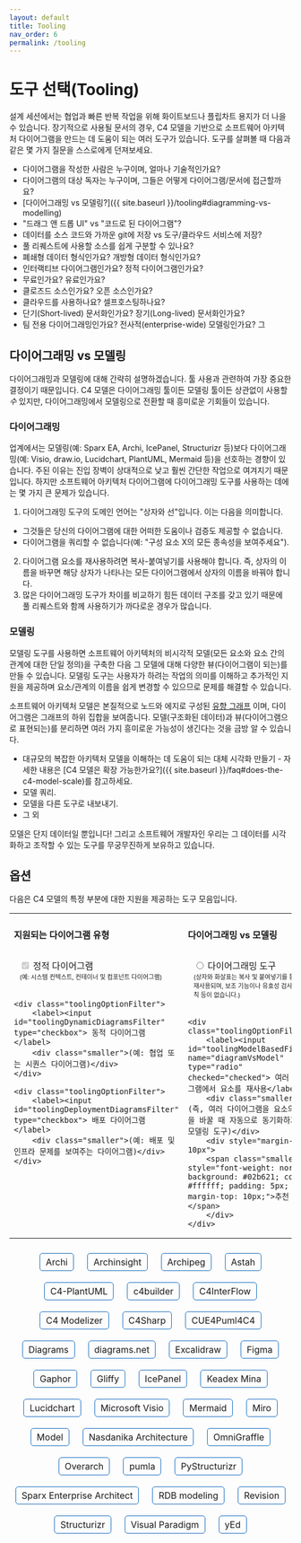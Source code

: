 ```yaml
---
layout: default
title: Tooling
nav_order: 6
permalink: /tooling
---
```


# 도구 선택(Tooling)

설계 세션에서는 협업과 빠른 반복 작업을 위해 화이트보드나 플립차트 용지가 더 나을 수 있습니다. 장기적으로 사용될 문서의 경우, C4 모델을 기반으로 소프트웨어 아키텍처 다이어그램을 만드는 데 도움이 되는 여러 도구가 있습니다. 도구를 살펴볼 때 다음과 같은 몇 가지 질문을 스스로에게 던져보세요.

- 다이어그램을 작성한 사람은 누구이며, 얼마나 기술적인가요?
- 다이어그램의 대상 독자는 누구이며, 그들은 어떻게 다이어그램/문서에 접근할까요?
- [다이어그래밍 vs 모델링?]({{ site.baseurl }}/tooling#diagramming-vs-modelling)
- "드래그 앤 드롭 UI" vs "코드로 된 다이어그램"?
- 데이터를 소스 코드와 가까운 git에 저장 vs 도구/클라우드 서비스에 저장?
- 풀 리퀘스트에 사용할 소스를 쉽게 구분할 수 있나요?
- 폐쇄형 데이터 형식인가요? 개방형 데이터 형식인가요?
- 인터랙티브 다이어그램인가요? 정적 다이어그램인가요?
- 무료인가요? 유료인가요?
- 클로즈드 소스인가요? 오픈 소스인가요?
- 클라우드를 사용하나요? 셀프호스팅하나요?
- 단기(Short-lived) 문서화인가요? 장기(Long-lived) 문서화인가요?
- 팀 전용 다이어그래밍인가요? 전사적(enterprise-wide) 모델링인가요?
  그

## 다이어그래밍 vs 모델링

다이어그래밍과 모델링에 대해 간략히 설명하겠습니다. 툴 사용과 관련하여 가장 중요한 결정이기 때문입니다. C4 모델은 다이어그래밍 툴이든 모델링 툴이든 상관없이 사용할 _수_ 있지만, 다이어그래밍에서 모델링으로 전환할 때 흥미로운 기회들이 있습니다.

### 다이어그래밍

업계에서는 모델링(예: Sparx EA, Archi, IcePanel, Structurizr 등)보다 다이어그래밍(예: Visio, draw.io, Lucidchart, PlantUML, Mermaid 등)을 선호하는 경향이 있습니다. 주된 이유는 진입 장벽이 상대적으로 낮고 훨씬 간단한 작업으로 여겨지기 때문입니다. 하지만 소프트웨어 아키텍처 다이어그램에 다이어그래밍 도구를 사용하는 데에는 몇 가지 큰 문제가 있습니다.

1. 다이어그래밍 도구의 도메인 언어는 "상자와 선"입니다. 이는 다음을 의미합니다.

- 그것들은 당신의 다이어그램에 대한 어떠한 도움이나 검증도 제공할 수 없습니다.
- 다이어그램을 쿼리할 수 없습니다(예: "구성 요소 X의 모든 종속성을 보여주세요").

2. 다이어그램 요소를 재사용하려면 복사-붙여넣기를 사용해야 합니다. 즉, 상자의 이름을 바꾸면 해당 상자가 나타나는 모든 다이어그램에서 상자의 이름을 바꿔야 합니다.
3. 많은 다이어그래밍 도구가 차이를 비교하기 힘든 데이터 구조를 갖고 있기 때문에 풀 리퀘스트와 함께 사용하기가 까다로운 경우가 많습니다.

### 모델링

모델링 도구를 사용하면 소프트웨어 아키텍처의 비시각적 모델(모든 요소와 요소 간의 관계에 대한 단일 정의)을 구축한 다음 그 모델에 대해 다양한 뷰(다이어그램이 되는)를 만들 수 있습니다. 모델링 도구는 사용자가 하려는 작업의 의미를 이해하고 추가적인 지원을 제공하며 요소/관계의 이름을 쉽게 변경할 수 있으므로 문제를 해결할 수 있습니다.

소프트웨어 아키텍처 모델은 본질적으로 노드와 에지로 구성된 [유향 그래프](https://en.wikipedia.org/wiki/Directed_graph) 이며, 다이어그램은 그래프의 하위 집합을 보여줍니다. 모델(구조화된 데이터)과 뷰(다이어그램으로 표현되는)를 분리하면 여러 가지 흥미로운 가능성이 생긴다는 것을 금방 알 수 있습니다.

- 대규모의 복잡한 아키텍처 모델을 이해하는 데 도움이 되는 대체 시각화 만들기 - 자세한 내용은 [C4 모델은 확장 가능한가요?]({{ site.baseurl }}/faq#does-the-c4-model-scale)를 참고하세요.
- 모델 쿼리.
- 모델을 다른 도구로 내보내기.
- 그 외

모델은 단지 데이터일 뿐입니다! 그리고 소프트웨어 개발자인 우리는 그 데이터를 시각화하고 조작할 수 있는 도구를 무궁무진하게 보유하고 있습니다.

## 옵션

다음은 C4 모델의 특정 부분에 대한 지원을 제공하는 도구 모음입니다.

<script type="application/javascript" src="https://code.jquery.com/jquery-3.7.1.slim.min.js"></script>

<style>
.toolingOptionFilter {
    margin: 10px 20px 20px 10px;
    display: inline-block;
}
.toolingOption {
    font-size: 16px;
    display: inline-block;
    margin: 10px;
    border: solid 1px #1168BD;
    padding: 5px 10px 5px 10px;
    border-radius: 5px;
}
.toolingOption:hover {
    background: #1168BD;
    color: #ffffff;
}
.toolingOption:hover a {
    color: #ffffff;
}
.toolingOption a {
    text-decoration: none;
}
.toolingOption a:hover {
    background: #1168BD;
    color: #ffffff;
    text-decoration: none;
}
.centered {
    text-align: center;
}
.faded {
    opacity: 0.2;
}
.small {
    font-size: 13px;
}
.smaller {
    font-size: 11px;
}
</style>

<table>
<tr>
<td style="vertical-align: top">
    <h4>지원되는 다이어그램 유형</h4>
    <div class="toolingOptionFilter">
        <label><input id="toolingStaticDiagramsFilter" type="checkbox" checked="checked" disabled="disabled"> 정적 다이어그램</label>
        <div class="smaller">(예: 시스템 컨텍스트, 컨테이너 및 컴포넌트 다이어그램)</div>
    </div>

    <div class="toolingOptionFilter">
        <label><input id="toolingDynamicDiagramsFilter" type="checkbox"> 동적 다이어그램</label>
        <div class="smaller">(예: 협업 또는 시퀀스 다이어그램)</div>
    </div>

    <div class="toolingOptionFilter">
        <label><input id="toolingDeploymentDiagramsFilter" type="checkbox"> 배포 다이어그램</label>
        <div class="smaller">(예: 배포 및 인프라 문제를 보여주는 다이어그램)</div>
    </div>

</td>
<td style="vertical-align: top">
    <h4>다이어그래밍 vs 모델링</h4>
    <div class="toolingOptionFilter">
        <label><input id="toolingDiagrammingFilter" name="diagramVsModel" type="radio"> 다이어그래밍 도구</label>
        <div class="smaller">(상자와 화살표는 복사 및 붙여넣기를 통해 재사용되며, 보조 기능이나 유효성 검사 규칙 등이 없습니다.)</div>
    </div>

    <div class="toolingOptionFilter">
        <label><input id="toolingModelBasedFilter" name="diagramVsModel" type="radio" checked="checked"> 여러 다이어그램에서 요소를 재사용</label>
        <div class="smaller">(즉, 여러 다이어그램을 요소의 이름을 바꿀 때 자동으로 동기화하기 위한 모델링 도구)</div>
        <div style="margin-top: 10px">
        <span class="smaller" style="font-weight: normal; background: #02b621; color: #ffffff; padding: 5px; margin-top: 10px;">추천</span>
        </div>
    </div>

</td>
<td style="vertical-align: top">
    <h4>작성(Authoring)</h4>
    <div class="toolingOptionFilter">
        <label><input id="toolingWithUIFilter" name="authoring" type="radio"> 그래픽 유저 인터페이스</label>
        <div class="smaller">(드래그 앤 드롭 모델링 UI)</div>
    </div>

    <div class="toolingOptionFilter">
        <label><input id="toolingAsCodeFilter" name="authoring" type="radio" checked="checked"> 코드로서의 다이어그램과 모델</label>
        <div class="smaller">(쉬운 버전 관리 및 빌드 파이프라인/기타 도구와의 통합을 위해)</div>
    </div>

</td>
<td style="vertical-align: top">
    <h4>기타</h4>
    <div class="toolingOptionFilter">
        <label><input id="toolingOpenSourceFilter" type="checkbox"> 오픈소스</label>
        <div class="smaller">(무료, 포크/커스터마이즈 등)</div>
    </div>

    <div class="toolingOptionFilter">
        <label><input id="toolingRenderingToolIndependentFilter" type="checkbox"> 렌더링 도구에 독립적</label>
        <div class="smaller">(<a href="/diagrams/notation#alternative-visualisations">다이어그램, 그래프 등</a>과 같은 다양한 도구 또는 시각화 방식으로 다이어그램을 렌더링하기 위해)</div>
    </div>

</td>
</tr>
</table>

<div class="centered">
    <div class="toolingOption toolingOpenSource toolingModelBased toolingWithUI toolingStaticDiagrams toolingDynamicDiagrams toolingDeploymentDiagrams">
        <a href="https://www.archimatetool.com/blog/2020/04/18/c4-model-architecture-viewpoint-and-archi-4-7/" target="_blank">Archi</a>
    </div>
    <div class="toolingOption toolingOpenSource toolingDiagramming toolingAsCode toolingStaticDiagrams">
        <a href="https://github.com/lonely-lockley/archinsight" target="_blank">Archinsight</a>
    </div>
    <div class="toolingOption toolingModelBased toolingWithUI toolingStaticDiagrams toolingDeploymentDiagrams">
        <a href="https://www.archipeg.com/learn/c4-model-v1-metamodel" target="_blank">Archipeg</a>
    </div>
    <div class="toolingOption toolingModelBased toolingWithUI toolingStaticDiagrams toolingDynamicDiagrams toolingDeploymentDiagrams">
        <a href="https://github.com/ChangeVision/astah-c4model-plugin" target="_blank">Astah</a>
    </div>
    <div class="toolingOption toolingOpenSource toolingDiagramming toolingAsCode toolingStaticDiagrams toolingDynamicDiagrams toolingDeploymentDiagrams">
        <a href="https://github.com/plantuml-stdlib/C4-PlantUML" target="_blank">C4-PlantUML</a>
    </div>
    <div class="toolingOption toolingOpenSource toolingDiagramming toolingAsCode toolingStaticDiagrams toolingDynamicDiagrams toolingDeploymentDiagrams">
        <a href="https://adrianvlupu.github.io/C4-Builder" target="_blank">c4builder</a>
    </div>
    <div class="toolingOption toolingOpenSource toolingModelBased toolingAsCode toolingStaticDiagrams">
        <a href="https://github.com/SlavaVedernikov/C4InterFlow" target="_blank">C4InterFlow</a>
    </div>
    <div class="toolingOption toolingOpenSource toolingWithUI toolingDiagramming toolingStaticDiagrams">
        <a href="https://github.com/archivisio/c4_modelizer" target="_blank">C4 Modelizer</a>
    </div>
    <div class="toolingOption toolingOpenSource toolingDiagramming toolingAsCode toolingStaticDiagrams toolingDeploymentDiagrams">
        <a href="https://github.com/8T4/c4sharp" target="_blank">C4Sharp</a>
    </div>
    <div class="toolingOption toolingOpenSource toolingDiagramming toolingAsCode toolingStaticDiagrams">
        <a href="https://owulveryck.github.io/cue4puml4c4/" target="_blank">CUE4Puml4C4</a>
    </div>
    <div class="toolingOption toolingOpenSource toolingDiagramming toolingAsCode toolingStaticDiagrams">
        <a href="https://diagrams.mingrammer.com/docs/nodes/c4" target="_blank">Diagrams</a>
    </div>
    <div class="toolingOption toolingOpenSource toolingDiagramming toolingWithUI toolingStaticDiagrams toolingDynamicDiagrams toolingDeploymentDiagrams">
        <a href="https://www.diagrams.net/blog/c4-modelling" target="_blank">diagrams.net</a>
    </div>
    <div class="toolingOption toolingWithUI toolingDiagramming toolingStaticDiagrams toolingDynamicDiagrams toolingDeploymentDiagrams">
        <a href="https://libraries.excalidraw.com/#dmitry-burnyshev-c4-architecture" target="_blank">Excalidraw</a>
    </div>
    <div class="toolingOption toolingWithUI toolingDiagramming toolingStaticDiagrams toolingDynamicDiagrams toolingDeploymentDiagrams">
        <a href="https://www.figma.com/templates/c4-model-examples/" target="_blank">Figma</a>
    </div>
    <div class="toolingOption toolingWithUI toolingOpenSource toolingModelBased toolingStaticDiagrams toolingDynamicDiagrams toolingDeploymentDiagrams">
        <a href="https://gaphor.org" target="_blank">Gaphor</a>
    </div>
    <div class="toolingOption toolingWithUI toolingDiagramming toolingStaticDiagrams toolingDynamicDiagrams toolingDeploymentDiagrams">
        <a href="https://www.gliffy.com/blog/c4-model" target="_blank">Gliffy</a>
    </div>
    <div class="toolingOption toolingWithUI toolingModelBased toolingStaticDiagrams toolingDynamicDiagrams">
        <a href="https://icepanel.io/c4-model" target="_blank">IcePanel</a>
    </div>
    <div class="toolingOption toolingOpenSource toolingDiagramming toolingAsCode toolingStaticDiagrams toolingDynamicDiagrams toolingDeploymentDiagrams">
        <a href="https://keadex.dev/en/projects/keadex-mina" target="_blank">Keadex Mina</a>
    </div>
    <div class="toolingOption toolingWithUI toolingDiagramming toolingStaticDiagrams toolingDynamicDiagrams toolingDeploymentDiagrams">
        <a href="https://www.lucidchart.com/pages/templates/c4-model-example" target="_blank">Lucidchart</a>
    </div>
    <div class="toolingOption toolingWithUI toolingDiagramming toolingStaticDiagrams toolingDynamicDiagrams toolingDeploymentDiagrams">
        <a href="https://github.com/pihalve/c4model-visio-stencil" target="_blank">Microsoft Visio</a>
    </div>
    <div class="toolingOption toolingOpenSource toolingDiagramming toolingAsCode toolingStaticDiagrams toolingDynamicDiagrams toolingDeploymentDiagrams">
        <a href="https://mermaid.js.org/syntax/c4.html" target="_blank">Mermaid</a>
    </div>
    <div class="toolingOption toolingWithUI toolingDiagramming toolingStaticDiagrams toolingDynamicDiagrams toolingDynamicDiagrams toolingDeploymentDiagrams">
        <a href="https://miro.com/miroverse/c4-architecture/" target="_blank">Miro</a>
    </div>
    <div class="toolingOption toolingOpenSource toolingModelBased toolingAsCode toolingStaticDiagrams toolingDynamicDiagrams toolingDeploymentDiagrams">
        <a href="https://github.com/goadesign/model" target="_blank">Model</a>
    </div>
    <div class="toolingOption toolingOpenSource toolingWithUI toolingDiagramming toolingStaticDiagrams toolingDynamicDiagrams toolingDeploymentDiagrams">
        <a href="https://architecture.models.nasdanika.org/references/eSubpackages/c4/index.html" target="_blank">Nasdanika Architecture</a>
    </div>
    <div class="toolingOption toolingWithUI toolingDiagramming toolingStaticDiagrams toolingDynamicDiagrams toolingDeploymentDiagrams">
        <a href="https://stenciltown.omnigroup.com/stencils/c4/" target="_blank">OmniGraffle</a>
    </div>
    <div class="toolingOption toolingOpenSource toolingModelBased toolingAsCode toolingStaticDiagrams toolingDynamicDiagrams toolingDeploymentDiagrams">
        <a href="https://github.com/soulspace-org/overarch" target="_blank">Overarch</a>
    </div>
    <div class="toolingOption toolingOpenSource toolingModelBased toolingAsCode toolingStaticDiagrams toolingDynamicDiagrams toolingDeploymentDiagrams">
        <a href="https://github.com/DrMarkusVoss/pumla/blob/main/test/examples/C4example/pumlaC4Example.md" target="_blank">pumla</a>
    </div>
    <div class="toolingOption toolingOpenSource toolingModelBased toolingAsCode toolingStaticDiagrams">
        <a href="https://github.com/nielsvanspauwen/pystructurizr" target="_blank">PyStructurizr</a>
    </div>
    <div class="toolingOption toolingWithUI toolingModelBased toolingStaticDiagrams toolingDynamicDiagrams toolingDeploymentDiagrams">
        <a href="http://www.sparxsystems.eu/c4/" target="_blank">Sparx Enterprise Architect</a>
    </div>
    <div class="toolingOption toolingOpenSource toolingModelBased toolingAsCode toolingStaticDiagrams">
        <a href="https://rdbmodel.github.io" target="_blank">RDB modeling</a>
    </div>
    <div class="toolingOption toolingModelBased toolingWithUI toolingStaticDiagrams">
        <a href="https://revision.app/c4-model" target="_blank">Revision</a>
    </div>
    <div class="toolingOption toolingOpenSource toolingModelBased toolingAsCode toolingRenderingToolIndependent toolingStaticDiagrams toolingDynamicDiagrams toolingDeploymentDiagrams">
        <a href="https://structurizr.com" target="_blank">Structurizr</a>
    </div>
    <div class="toolingOption toolingWithUI toolingDiagramming toolingStaticDiagrams toolingDynamicDiagrams toolingDeploymentDiagrams">
        <a href="https://online.visual-paradigm.com/diagrams/features/c4-model-tool/" target="_blank">Visual Paradigm</a>
    </div>
    <div class="toolingOption toolingWithUI toolingDiagramming toolingStaticDiagrams toolingDynamicDiagrams toolingDeploymentDiagrams">
        <a href="https://github.com/Ferhat67/C4-yEd" target="_blank">yEd</a>
    </div>
</div>

<script>
    $('#toolingOpenSourceFilter, #toolingDiagrammingFilter, #toolingModelBasedFilter, #toolingAsCodeFilter, #toolingWithUIFilter, #toolingRenderingToolIndependentFilter, #toolingStaticDiagramsFilter, #toolingDynamicDiagramsFilter, #toolingDeploymentDiagramsFilter').change(function() {
        filterToolingOptions();
    });

    function filterToolingOptions() {
        var classes = '';

        if ($('#toolingOpenSourceFilter').is(":checked")) {
            classes = classes + '.toolingOpenSource';
        }
        
        if ($('#toolingDiagrammingFilter').is(":checked")) {
            classes = classes + '.toolingDiagramming';
        }
        
        if ($('#toolingModelBasedFilter').is(":checked")) {
            classes = classes + '.toolingModelBased';
        }
        
        if ($('#toolingAsCodeFilter').is(":checked")) {
            classes = classes + '.toolingAsCode';
        }
        
        if ($('#toolingWithUIFilter').is(":checked")) {
            classes = classes + '.toolingWithUI';
        }
        
        if ($('#toolingRenderingToolIndependentFilter').is(":checked")) {
            classes = classes + '.toolingRenderingToolIndependent';
        }
        
        if ($('#toolingStaticDiagramsFilter').is(":checked")) {
            classes = classes + '.toolingStaticDiagrams';
        }
        
        if ($('#toolingDynamicDiagramsFilter').is(":checked")) {
            classes = classes + '.toolingDynamicDiagrams';
        }
        
        if ($('#toolingDeploymentDiagramsFilter').is(":checked")) {
            classes = classes + '.toolingDeploymentDiagrams';
        }
        
        if (classes.length === 0) {
            $('.toolingOption').removeClass('faded');
        } else {
            $('.toolingOption').addClass('faded');
            $('.toolingOption').filter(classes).removeClass('faded');
        }
    }

    filterToolingOptions();
</script>
